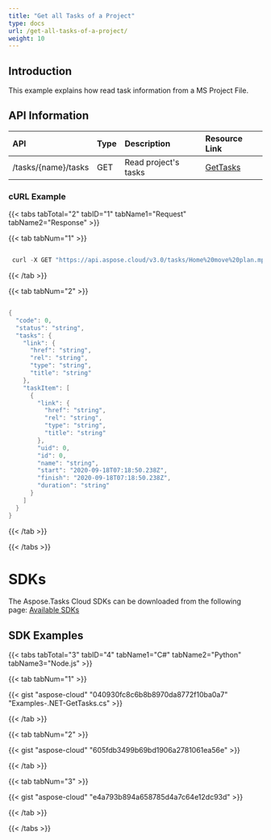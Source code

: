 ```yaml
---
title: "Get all Tasks of a Project"
type: docs
url: /get-all-tasks-of-a-project/
weight: 10
---
```


## **Introduction**
This example explains how read task information from a MS Project File. 
## **API Information**

|**API**|**Type**|**Description**|**Resource Link**|
| :- | :- | :- | :- |
|/tasks/{name}/tasks|GET|Read project's tasks|[GetTasks](https://apireference.aspose.cloud/tasks/#/TasksTask/GetTasks)|
### **cURL Example**
{{< tabs tabTotal="2" tabID="1" tabName1="Request" tabName2="Response" >}}

{{< tab tabNum="1" >}}

```java

 curl -X GET "https://api.aspose.cloud/v3.0/tasks/Home%20move%20plan.mpp/tasks" -H "accept: application/json"

```

{{< /tab >}}

{{< tab tabNum="2" >}}

```java

{
  "code": 0,
  "status": "string",
  "tasks": {
    "link": {
      "href": "string",
      "rel": "string",
      "type": "string",
      "title": "string"
    },
    "taskItem": [
      {
        "link": {
          "href": "string",
          "rel": "string",
          "type": "string",
          "title": "string"
        },
        "uid": 0,
        "id": 0,
        "name": "string",
        "start": "2020-09-18T07:18:50.238Z",
        "finish": "2020-09-18T07:18:50.238Z",
        "duration": "string"
      }
    ]
  }
}

```

{{< /tab >}}

{{< /tabs >}}
# **SDKs**
The Aspose.Tasks Cloud SDKs can be downloaded from the following page: [Available SDKs](/available-sdks/)
## **SDK Examples**
{{< tabs tabTotal="3" tabID="4" tabName1="C#" tabName2="Python" tabName3="Node.js" >}}

{{< tab tabNum="1" >}}

{{< gist "aspose-cloud" "040930fc8c6b8b8970da8772f10ba0a7" "Examples-.NET-GetTasks.cs" >}}

{{< /tab >}}

{{< tab tabNum="2" >}}

{{< gist "aspose-cloud" "605fdb3499b69bd1906a2781061ea56e" >}}

{{< /tab >}}

{{< tab tabNum="3" >}}

{{< gist "aspose-cloud" "e4a793b894a658785d4a7c64e12dc93d" >}}

{{< /tab >}}

{{< /tabs >}}
